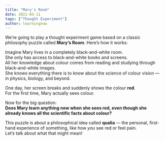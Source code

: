```yaml
---
title: "Mary's Room"
date: 2021-03-11
tags: ["Thought Experiment"]
author: learningnow
---
```


We’re going to play a thought experiment game based on a classic philosophy puzzle called **Mary’s Room**. Here’s how it works:

Imagine Mary lives in a completely black-and-white room.  
She only has access to black-and-white books and screens.  
All her knowledge about colour comes from reading and studying through black-and-white images.  
She knows everything there is to know about the science of colour vision — in physics, biology, and beyond.

One day, her screen breaks and suddenly shows the colour **red**.  
For the first time, Mary actually sees colour.

Now for the big question:  
**Does Mary learn anything new when she sees red, even though she already knows all the scientific facts about colour?**

This puzzle is about a philosophical idea called **qualia** — the personal, first-hand experience of something, like how _you_ see red or feel pain.  
Let’s talk about what that might mean!
